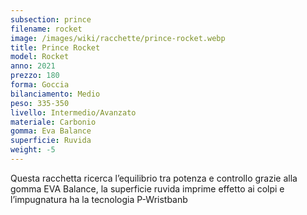 ```yaml
---
subsection: prince
filename: rocket
image: /images/wiki/racchette/prince-rocket.webp
title: Prince Rocket
model: Rocket
anno: 2021
prezzo: 180
forma: Goccia
bilanciamento: Medio
peso: 335-350
livello: Intermedio/Avanzato
materiale: Carbonio
gomma: Eva Balance
superficie: Ruvida
weight: -5
---
```

Questa racchetta ricerca l’equilibrio tra potenza e controllo grazie alla gomma EVA Balance, la superficie ruvida imprime effetto ai colpi e l’impugnatura ha la tecnologia P-Wristbanb